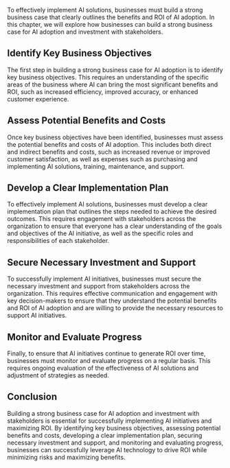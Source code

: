 
To effectively implement AI solutions, businesses must build a strong business case that clearly outlines the benefits and ROI of AI adoption. In this chapter, we will explore how businesses can build a strong business case for AI adoption and investment with stakeholders.

Identify Key Business Objectives
--------------------------------

The first step in building a strong business case for AI adoption is to identify key business objectives. This requires an understanding of the specific areas of the business where AI can bring the most significant benefits and ROI, such as increased efficiency, improved accuracy, or enhanced customer experience.

Assess Potential Benefits and Costs
-----------------------------------

Once key business objectives have been identified, businesses must assess the potential benefits and costs of AI adoption. This includes both direct and indirect benefits and costs, such as increased revenue or improved customer satisfaction, as well as expenses such as purchasing and implementing AI solutions, training, maintenance, and support.

Develop a Clear Implementation Plan
-----------------------------------

To effectively implement AI solutions, businesses must develop a clear implementation plan that outlines the steps needed to achieve the desired outcomes. This requires engagement with stakeholders across the organization to ensure that everyone has a clear understanding of the goals and objectives of the AI initiative, as well as the specific roles and responsibilities of each stakeholder.

Secure Necessary Investment and Support
---------------------------------------

To successfully implement AI initiatives, businesses must secure the necessary investment and support from stakeholders across the organization. This requires effective communication and engagement with key decision-makers to ensure that they understand the potential benefits and ROI of AI adoption and are willing to provide the necessary resources to support AI initiatives.

Monitor and Evaluate Progress
-----------------------------

Finally, to ensure that AI initiatives continue to generate ROI over time, businesses must monitor and evaluate progress on a regular basis. This requires ongoing evaluation of the effectiveness of AI solutions and adjustment of strategies as needed.

Conclusion
----------

Building a strong business case for AI adoption and investment with stakeholders is essential for successfully implementing AI initiatives and maximizing ROI. By identifying key business objectives, assessing potential benefits and costs, developing a clear implementation plan, securing necessary investment and support, and monitoring and evaluating progress, businesses can successfully leverage AI technology to drive ROI while minimizing risks and maximizing benefits.

